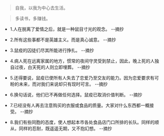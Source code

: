 >自我，以我为中心去生活。

>多读书，多赚钱。

- 1.人在脱离了爱情之后，就是一种鼠目寸光的观念。 --摘抄

- 2.所有这些事都不是英雄主义。而是真心诚意。 --摘抄

- 3.鼠疫的囚徒们尽其所能进行挣扎。 --摘抄

- 4.病人死在远离家属的地方，惯常的夜间守灵受到禁止，因此，晚上死的人独自过夜，白天死的人则立即埋葬。 --摘抄

- 5.还得要说，鼠疫已使所有人失去了恋爱乃至交友的能力。因为恋爱要求有可盼的未来，而对我们来说却只有现时可言。 --摘抄

- 6.换句话说，他们已不再做任何选择。鼠疫已取消价值判断。 --摘抄

- 7.已经没有人再去注意购买的衣服或食品的质量。大家对什么东西都一概接受。 --摘抄

- 8.我们有些同胞的态度，使人想起本市各处食品店门口所排的长队。同样的顺从，同样的忍耐，既遥遥无期，又不抱幻想。 --摘抄
